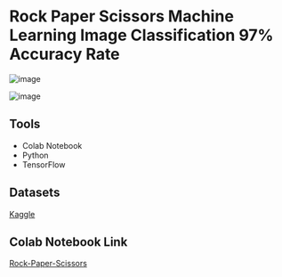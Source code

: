 # Rock Paper Scissors Machine Learning Image Classification 97% Accuracy Rate

![image](https://github.com/moozunch/Rock-Paper-Scissors-ML-Image-Classification/assets/112236945/740af3cd-be3a-405b-82cb-6a835d69bed2)


![image](https://github.com/moozunch/Rock-Paper-Scissors-ML-Image-Classification/assets/112236945/830f4fbf-c982-4a98-abb3-99267e22cf2e)



## Tools 
* Colab Notebook
* Python
* TensorFlow

## Datasets
[Kaggle](https://www.kaggle.com/datasets/drgfreeman/rockpaperscissors/data)

## Colab Notebook Link
[Rock-Paper-Scissors](https://colab.research.google.com/drive/14fOGffgly_wDHu2HCZdRhykX0pk2qNgU?usp=sharing)


